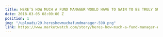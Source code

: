 ```yaml
---
title: HERE’S HOW MUCH A FUND MANAGER WOULD HAVE TO GAIN TO BE TRULY SUPERIOR
date: 2018-03-05 08:00:00 Z
position: 1
img: "/uploads/29.hereshowmuchafundmanager-500.png"
link: https://www.marketwatch.com/story/heres-how-much-a-fund-manager-would-have-to-gain-to-be-truly-superior-2018-02-22
---
```


